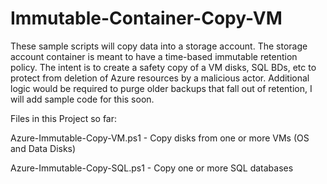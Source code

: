# Immutable-Container-Copy-VM
These sample scripts will copy data into a storage account. The storage account container is meant to have a time-based immutable retention policy. The intent is to create a safety copy of a VM disks, SQL BDs, etc to protect from deletion of Azure resources by a malicious actor. Additional logic would be required to purge older backups that fall out of retention, I will add sample code for this soon.

Files in this Project so far: 

Azure-Immutable-Copy-VM.ps1 - Copy disks from one or more VMs (OS and Data Disks)

Azure-Immutable-Copy-SQL.ps1 - Copy one or more SQL databases
